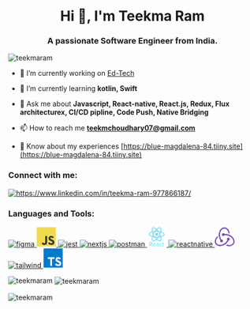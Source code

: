 <h1 align="center">Hi 👋, I'm Teekma Ram</h1>
<h3 align="center">A passionate Software Engineer from India.</h3>

<p align="left"> <img src="https://komarev.com/ghpvc/?username=teekmaram&label=Profile%20views&color=0e75b6&style=flat" alt="teekmaram" /> </p>

- 🔭 I’m currently working on [Ed-Tech](https://www.mayowish.com/)

- 🌱 I’m currently learning **kotlin, Swift**

- 💬 Ask me about **Javascript, React-native, React.js, Redux, Flux architecturex, CI/CD pipline, Code Push, Native Bridging**

- 📫 How to reach me **teekmchoudhary07@gmail.com**

- 📄 Know about my experiences [https://blue-magdalena-84.tiiny.site](https://blue-magdalena-84.tiiny.site)

<h3 align="left">Connect with me:</h3>
<p align="left">
<a href="https://linkedin.com/in/https://www.linkedin.com/in/teekma-ram-977866187/" target="blank"><img align="center" src="https://raw.githubusercontent.com/rahuldkjain/github-profile-readme-generator/master/src/images/icons/Social/linked-in-alt.svg" alt="https://www.linkedin.com/in/teekma-ram-977866187/" height="30" width="40" /></a>
</p>

<h3 align="left">Languages and Tools:</h3>
<p align="left"> <a href="https://www.figma.com/" target="_blank" rel="noreferrer"> <img src="https://www.vectorlogo.zone/logos/figma/figma-icon.svg" alt="figma" width="40" height="40"/> </a> <a href="https://developer.mozilla.org/en-US/docs/Web/JavaScript" target="_blank" rel="noreferrer"> <img src="https://raw.githubusercontent.com/devicons/devicon/master/icons/javascript/javascript-original.svg" alt="javascript" width="40" height="40"/> </a> <a href="https://jestjs.io" target="_blank" rel="noreferrer"> <img src="https://www.vectorlogo.zone/logos/jestjsio/jestjsio-icon.svg" alt="jest" width="40" height="40"/> </a> <a href="https://nextjs.org/" target="_blank" rel="noreferrer"> <img src="https://cdn.worldvectorlogo.com/logos/nextjs-2.svg" alt="nextjs" width="40" height="40"/> </a> <a href="https://postman.com" target="_blank" rel="noreferrer"> <img src="https://www.vectorlogo.zone/logos/getpostman/getpostman-icon.svg" alt="postman" width="40" height="40"/> </a> <a href="https://reactjs.org/" target="_blank" rel="noreferrer"> <img src="https://raw.githubusercontent.com/devicons/devicon/master/icons/react/react-original-wordmark.svg" alt="react" width="40" height="40"/> </a> <a href="https://reactnative.dev/" target="_blank" rel="noreferrer"> <img src="https://reactnative.dev/img/header_logo.svg" alt="reactnative" width="40" height="40"/> </a> <a href="https://redux.js.org" target="_blank" rel="noreferrer"> <img src="https://raw.githubusercontent.com/devicons/devicon/master/icons/redux/redux-original.svg" alt="redux" width="40" height="40"/> </a> <a href="https://tailwindcss.com/" target="_blank" rel="noreferrer"> <img src="https://www.vectorlogo.zone/logos/tailwindcss/tailwindcss-icon.svg" alt="tailwind" width="40" height="40"/> </a> <a href="https://www.typescriptlang.org/" target="_blank" rel="noreferrer"> <img src="https://raw.githubusercontent.com/devicons/devicon/master/icons/typescript/typescript-original.svg" alt="typescript" width="40" height="40"/> </a> </p>

<p><img align="left" src="https://github-readme-stats.vercel.app/api/top-langs?username=teekmaram&show_icons=true&locale=en&layout=compact" alt="teekmaram" /></p>

<p>&nbsp;<img align="center" src="https://github-readme-stats.vercel.app/api?username=teekmaram&show_icons=true&locale=en" alt="teekmaram" /></p>

<p><img align="center" src="https://github-readme-streak-stats.herokuapp.com/?user=teekmaram&" alt="teekmaram" /></p>
